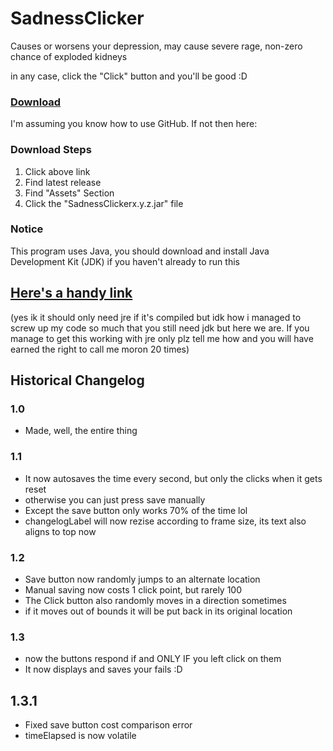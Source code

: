 # SadnessClicker
Causes or worsens your depression, may cause severe rage, non-zero chance of exploded kidneys

in any case, click the "Click" button and you'll be good :D

### [Download](https://github.com/Canary-Prism/SadnessClicker/releases/)

I'm assuming you know how to use GitHub. If not then here:

### Download Steps

1. Click above link
2. Find latest release
3. Find "Assets" Section
4. Click the "SadnessClickerx.y.z.jar" file

### Notice

This program uses Java, you should download and install Java Development Kit (JDK) if you haven't already to run this

## [Here's a handy link](https://www.oracle.com/java/technologies/downloads/)

(yes ik it should only need jre if it's compiled but idk how i managed to screw up my code so much that you still need jdk but here we are. If you manage to get this working with jre only plz tell me how and you will have earned the right to call me moron 20 times)


## Historical Changelog

### 1.0
* Made, well, the entire thing 
### 1.1
* It now autosaves the time every second, but only the clicks when it gets reset
* otherwise you can just press save manually
* Except the save button only works 70% of the time lol
* changelogLabel will now rezise according to frame size, its text also aligns to top now
### 1.2
* Save button now randomly jumps to an alternate location
* Manual saving now costs 1 click point, but rarely 100
* The Click button also randomly moves in a direction sometimes
* if it moves out of bounds it will be put back in its original location
### 1.3
* now the buttons respond if and ONLY IF you left click on them
* It now displays and saves your fails :D
## 1.3.1
* Fixed save button cost comparison error
* timeElapsed is now volatile
